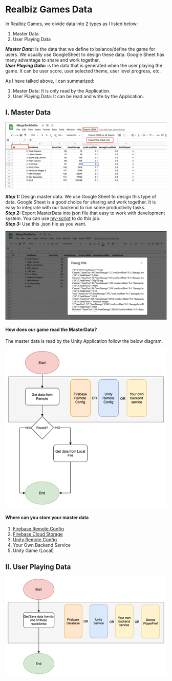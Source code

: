 # Realbiz Games Data
  
In Realbiz Games, we divide data into 2 types as I listed below:
1. Master Data
2. User Playing Data
  
***Master Data:*** is the data that we define to balance/define the game for users. We usually use GoogleSheet to design these data. Google Sheet has many advantage to share and work together.  
***User Playing Data:*** is the data that is generated when the user playing the game. It can be user score, user selected theme, user level progress, etc.
  
As I have talked above, I can summarized:
1. Master Data: It is only read by the Application.
2. User Playing Data: It can be read and write by the Application.


## I. Master Data
  
![Design Data with GoogleSheet](Tools~/Sample.png)

***Step 1:*** Design master data. We use Google Sheet to design this type of data. Google Sheet is a good choice for sharing and work together. It is easy to integrate with our backend to run some productivity tasks.  
***Step 2:*** Export MasterData into json file that easy to work with development system. You can use [my-script](Tools~/google_sheet_export_json_tool_script.js) to do this job.  
***Step 3:*** Use this .json file as you want.  
  
![Design Data with GoogleSheet](Tools~/Result.png)
  
#### How does our game read the MasterData?
  
The master data is read by the Unity Application follow the below diagram.
  
![Read Master Data](Images~/RealBizGames_Analysis-_MasterData.png)

#### Where can you store your master data
1. [Firebase Remote Config](https://firebase.google.com/products/remote-config)
2. [Firebase Cloud Storage](https://firebase.google.com/docs/storage)
3. [Unity Remote Config](https://unity.com/remote-config)
4. Your Own Backend Service
5. Unity Game (Local)

## II. User Playing Data

![Read Write User Playing Data](Images~/RealBizGames_Analysis-UserPlayingData.png)
